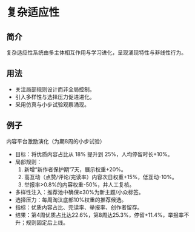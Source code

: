 # 复杂适应性

## 简介
复杂适应性系统由多主体相互作用与学习进化，呈现涌现特性与非线性行为。

## 用法
- 关注局部规则设计而非全局控制。
- 引入多样性与选择压力促进进化。
- 采用仿真与小步试验观察涌现。

## 例子
内容平台激励演化（为期8周的小步试验）

- 目标：将优质内容占比从 18% 提升到 25%，人均停留时长+10%。
- 局部规则：
  1) 新增“新作者保护期”7天，展示权重+20%。
  2) 高互动（点赞/评论/完读率）内容次日权重+15%，低互动-10%。
  3) 举报率>0.8%的内容权重-50%，并人工复核。
- 多样性注入：推荐池中确保≥30%为新主题/小众标签。
- 选择压力：每周淘汰底部10%权重的推荐候选。
- 指标：优质内容占比、完读率、举报率、创作者留存。
- 结果：第4周优质占比达22.6%，第8周达25.3%，停留+11.4%，举报率不升；规则固定后上线。
